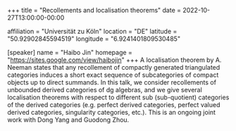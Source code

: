 +++
title = "Recollements and localisation theorems"
date = 2022-10-27T13:00:00-00:00

affiliation = "Universität zu Köln"
location = "DE"
latitude = "50.92902845594519"
longitude = "6.9241401809530485"

[speaker]
  name = "Haibo Jin"
  homepage = "https://sites.google.com/view/haibojin"
+++
A localisation theorem by A. Neeman states that any recollement of compactly generated triangulated categories induces a short exact sequence of subcategories of compact objects up to direct summands. In this talk, we consider recollements of unbounded derived categories of dg algebras, and we give several localisation theorems with respect to different sub (sub-quotient) categories of the derived categories (e.g. perfect derived categories, perfect valued derived categories, singularity categories, etc.). This is an ongoing joint work with Dong Yang and Guodong Zhou.
